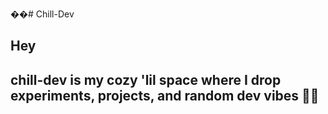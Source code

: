 
��#   C h i l l - D e v 


  ## Hey
  

  ## chill-dev is my cozy 'lil space where I drop experiments, projects, and random dev vibes ✌🏻


 
 
